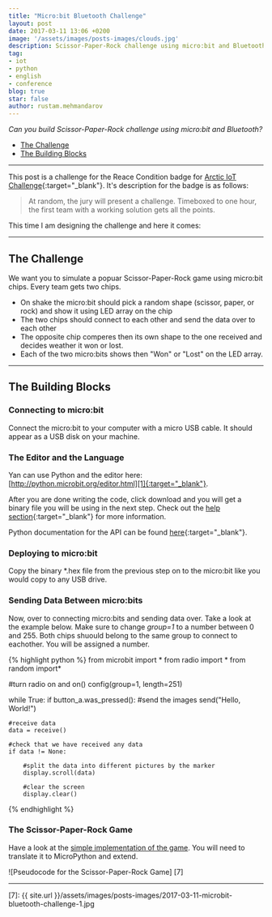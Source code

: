 ```yaml
---
title: "Micro:bit Bluetooth Challenge"
layout: post
date: 2017-03-11 13:06 +0200
image: '/assets/images/posts-images/clouds.jpg'
description: Scissor-Paper-Rock challenge using micro:bit and Bluetooth
tag:
- iot
- python
- english
- conference
blog: true
star: false
author: rustam.mehmandarov
---
```


_Can you build Scissor-Paper-Rock challenge using micro:bit and Bluetooth?_

- [The Challenge](#the-challenge)
- [The Building Blocks](#the-building-blocks)


---

This post is a challenge for the Reace Condition badge for [Arctic IoT Challenge][3]{:target="_blank"}. It's description for the badge is as follows:

> At random, the jury will present a challenge. Timeboxed to one hour, the first team with a working solution gets all the points.

This time I am designing the challenge and here it comes:

---

## The Challenge

We want you to simulate a popuar Scissor-Paper-Rock game using micro:bit chips. Every team gets two chips.

* On shake the micro:bit should pick a random shape (scissor, paper, or rock) and show it using LED array on the chip
* The two chips should connect to each other and send the data over to each other
* The opposite chip comperes then its own shape to the one received and decides weather it won or lost.
* Each of the two micro:bits shows then "Won" or "Lost" on the LED array.

---

## The Building Blocks

### Connecting to micro:bit
Connect the micro:bit to your computer with a micro USB cable. It should appear as a USB disk on your machine.

### The Editor and the Language
Yan can use Python and the editor here: [http://python.microbit.org/editor.html][1]{:target="_blank"}.

After you are done writing the code, click download and you will get a binary file you will be using in the next step. Check out the [help section][4]{:target="_blank"} for more information.

Python documentation for the API can be found [here][4]{:target="_blank"}.

### Deploying to micro:bit
Copy the binary *.hex file from the previous step on to the micro:bit like you would copy to any USB drive.

### Sending Data Between micro:bits
Now, over to connecting micro:bits and sending data over. Take a look at the example below. Make sure to change *group=1* to a number between 0 and 255. Both chips shuould belong to the same group to connect to eachother. You will be assigned a number.

{% highlight python %}
from microbit import *
from radio import *
from random import*

#turn radio on and 
on()
config(group=1, length=251)

while True:
    if button_a.was_pressed():
        #send the images
        send("Hello, World!")
     
    #receive data    
    data = receive()
    
    #check that we have received any data
    if data != None:
        
        #split the data into different pictures by the marker
        display.scroll(data)

        #clear the screen
        display.clear()
{% endhighlight %}

### The Scissor-Paper-Rock Game
Have a look at the [simple implementation of the game][6]. You will need to translate it to MicroPython and extend.

![Pseudocode for the Scissor-Paper-Rock Game] [7]


---


[1]: http://python.microbit.org/editor.html
[2]: http://microbit-micropython.readthedocs.io/en/latest/radio.html
[3]: http://ariot.no/Home/Badges
[4]: http://python.microbit.org/help.html
[5]: https://microbit-micropython.readthedocs.io/en/latest/index.html
[6]: https://www.microbit.co.uk/blocks/lessons/rock-paper-scissors/challenges
[7]: {{ site.url }}/assets/images/posts-images/2017-03-11-microbit-bluetooth-challenge-1.jpg




